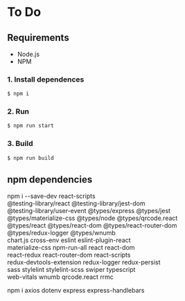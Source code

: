 # To Do

## Requirements

* Node.js
* NPM

### 1. Install dependences
```sh
$ npm i
```
### 2. Run
```sh
$ npm run start
```
### 3. Build
```sh
$ npm run build
```

## npm dependencies

npm i --save-dev react-scripts \
@testing-library/react @testing-library/jest-dom \
@testing-library/user-event @types/express @types/jest \
@types/materialize-css @types/node @types/qrcode.react \
@types/react @types/react-dom @types/react-router-dom \
@types/redux-logger @types/wnumb \
chart.js cross-env eslint eslint-plugin-react \
materialize-css npm-run-all react react-dom \
react-redux react-router-dom react-scripts \
redux-devtools-extension redux-logger redux-persist \
sass stylelint stylelint-scss swiper typescript \
web-vitals wnumb qrcode.react rrmc

npm i axios dotenv express express-handlebars
